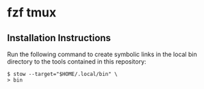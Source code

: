 # fzf tmux

## Installation Instructions

Run the following command to create symbolic links in the local bin directory
to the tools contained in this repository:

```
$ stow --target="$HOME/.local/bin" \
> bin
```

